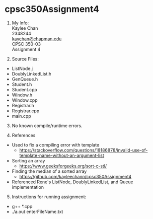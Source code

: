 # cpsc350Assignment4

1. My Info: <br/>
Kaylee Chan <br/>
2348244 <br/>
kaychan@chapman.edu <br/>
CPSC 350-03 <br/>
Assignment 4 <br/>

2. Source Files:
- ListNode.j
- DoublyLinkedList.h
- GenQueue.h
- Student.h
- Student.cpp
- Window.h
- Window.cpp
- Registrar.h
- Registrar.cpp
- main.cpp

3. No known compile/runtime errors.

4. References
- Used to fix a compiling error with template
  - https://stackoverflow.com/questions/18186878/invalid-use-of-template-name-without-an-argument-list
- Sorting an array
  - https://www.geeksforgeeks.org/sort-c-stl/
- Finding the median of a sorted array
  - https://github.com/kayleechann/cpsc350Assignment4
- Referenced Rene's ListNode, DoublyLinkedList, and Queue implementation

5. Instructions for running assignment:
- g++ *.cpp
- ./a.out enterFileName.txt

